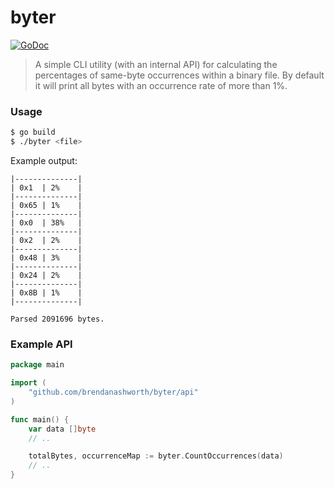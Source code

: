 # byter
[![GoDoc](https://godoc.org/github.com/brendanashworth/byter?status.svg)](https://godoc.org/github.com/brendanashworth/byter)

> A simple CLI utility (with an internal API) for calculating the percentages of same-byte occurrences within a binary file. By default it will print all bytes with an occurrence rate of more than 1%.

### Usage
```bash
$ go build
$ ./byter <file>
```

Example output:
```
|--------------|
| 0x1  | 2%    |
|--------------|
| 0x65 | 1%    |
|--------------|
| 0x0  | 38%   |
|--------------|
| 0x2  | 2%    |
|--------------|
| 0x48 | 3%    |
|--------------|
| 0x24 | 2%    |
|--------------|
| 0x8B | 1%    |
|--------------|

Parsed 2091696 bytes.
```

### Example API
```go
package main

import (
	"github.com/brendanashworth/byter/api"
)

func main() {
	var data []byte
	// ..

	totalBytes, occurrenceMap := byter.CountOccurrences(data)
	// ..
}
```